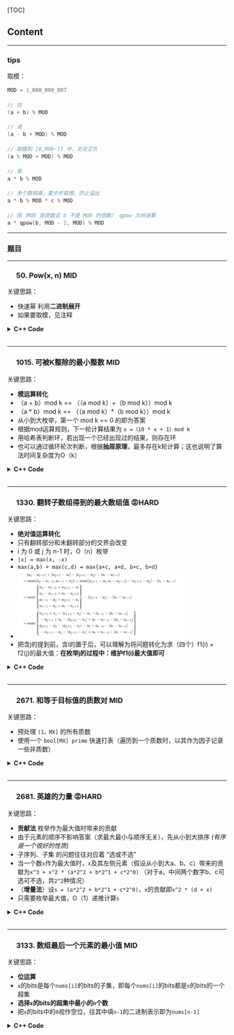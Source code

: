 [TOC]
## Content

---
### tips
取模：
```c++
MOD = 1_000_000_007

// 加
(a + b) % MOD

// 减
(a - b + MOD) % MOD

// 取模到 [0,MOD-1] 中，无论正负
(a % MOD + MOD) % MOD

// 乘
a * b % MOD

// 多个数相乘，要步步取模，防止溢出
a * b % MOD * c % MOD

// 除（MOD 是质数且 b 不是 MOD 的倍数） qpow 为快速幂
a * qpow(b, MOD - 2, MOD) % MOD
```

------
### 题目

---
### &emsp; 50. Pow(x, n) MID
关键思路：  
- 快速幂 利用<b>二进制展开</b>
- 如果要取模，见注释 

<details> 
<summary> <b>C++ Code</b> </summary>

```c++
class Solution {
public:
    double myPow(double x, int n) {
        long long N = n;
        if(N < 0)
        {
            x = 1.0/x;
            N = -N;
        }
        double ans = 1.0;
        double x_contribute = x;
        while(N > 0)
        {
            if(N & 0x1 == 1)
                ans *= x_contribute; // ans = ans * x_contirbute % M
            
            x_contribute *= x_contribute; // 将贡献不断地平方
            // x_contribute = x_contribute * x_contribute % M
            N >>= 1;
        }
        return ans;
    }
};
```
</details> 
<br>

---
### &emsp; 1015. 可被K整除的最小整数 MID
关键思路：  
- <b>模运算转化</b>
- （a + b）mod k == （（a mod k）+（b mod k））mod k
- （a * b）mod k == （（a mod k）*（b mod k））mod k
- 从小到大枚举，第一个 mod k == 0 的即为答案
- 根据mod运算规则，下一轮计算结果为 `x =（10 * x + 1）mod k`
- 用哈希表判断环，若出现一个已经出现过的结果，则存在环
- 也可以通过循环轮次判断，根据<b>抽屉原理</b>，最多存在k轮计算；这也说明了算法时间复杂度为O（k）

<details> 
<summary> <b>C++ Code</b> </summary>

```c++
class Solution {
public:
    int smallestRepunitDivByK(int k) {
        unordered_set<int> seen;
        int x = 1 % k;
        while(x && !seen.count(x))
        {
            seen.insert(x);
            x = (x*10 + 1) % k;
        }
        return x ? -1 : seen.size() + 1;    
    }
};
```
</details> 
<br>

---
### &emsp; 1330. 翻转子数组得到的最大数组值 :rage:HARD
关键思路：  
- <b>绝对值运算转化</b>
- 只有翻转部分和未翻转部分的交界会改变
- i 为 0 或 j 为 n-1 时，O（n）枚举
- `|x| = max(x, -x)`
- `max(a,b) + max(c,d) = max{a+c, a+d, b+c, b+d}`
- <img src ="./pic/math_1.png" width = "80%">
- 把含j的提到前，含i的置于后，可以理解为将问题转化为求（四个）f1(i) + f2(j)的最大值：**在枚举j的过程中：维护f1(i)最大值即可**

<details> 
<summary> <b>C++ Code</b> </summary>

```c++
class Solution {
public:
    static constexpr int INF = 0x3f3f3f3f;

    int maxValueAfterReverse(vector<int>& nums) {
        const int n = nums.size();
        const int a = nums[0], b = nums[n-1];
        int premax[2][2] = {-INF, -INF, -INF, -INF};
        int sum = 0, ans = 0;
        for(int i = 1; i < n; i++)
        {
            const int x = nums[i-1], y = nums[i], d = abs(x-y);
            sum += d;
            ans = max(ans, max({
                abs(x - b), // j为n-1的特殊情况 枚举子数组左端点
                abs(y - a), // i为0的特殊情况 枚举子数组右端点
                premax[0][0] - x - y,
                premax[0][1] - x + y,
                premax[1][0] + x - y,
                premax[1][1] + x + y
            }) - d);
            // 更新前缀最大值信息
            premax[0][0] = max(premax[0][0], x + y - d);
            premax[0][1] = max(premax[0][1], x - y - d);
            premax[1][0] = max(premax[1][0], -x + y - d);
            premax[1][1] = max(premax[1][1], -x - y - d);
        }
        return sum + ans;
    }
};
```
</details> 
<br>

---
### &emsp; 2671. 和等于目标值的质数对 MID
关键思路：  
- 预处理 `(1，MX]` 的所有质数
- 使用一个 `bool[MX] prime` 快速打表（遍历到一个质数时，以其作为因子记录一些非质数）

<details> 
<summary> <b>C++ Code</b> </summary>

```c++
const int MX = 1e6;
vector<int> primes;
bool np[MX + 1]; // 非质数时true

// 预处理计算质数
int init = []() {
    for (int i = 2; i <= MX; i++)
    {
        if(!np[i])
        {
            primes.push_back(i);
            for(int j = i; j <= MX / i; j++) // 避免溢出的写法
                np[i * j] = true; // i作为质因子 打表
        }
    }
    return 0;
}();

class Solution {
public:
    vector<vector<int>> findPrimePairs(int n) {
        vector<vector<int>> ans;
        if(n % 2)
        {
            if (n > 4 && !np[n - 2])
                ans.push_back({2, n - 2});
            return ans;
        }
        for(int x: primes) // 遍历质数
        {
            int y = n - x;
            if(y < x)
                break;
            if(!np[y])
                ans.push_back({x, y});
        }
        return ans;
    }
};
```
</details> 
<br>

---
### &emsp; 2681. 英雄的力量 :rage:HARD
关键思路：  
- <b>贡献法</b> 枚举作为最大值时带来的贡献 
- 由于元素的顺序不影响答案（求最大最小与顺序无关），先从小到大排序 *(有序 是一个很好的性质)*
- 子序列、子集 的问题往往对应着 “选或不选”
- 当一个数`x`作为最大值时，`x`及其左侧元素（假设从小到大a、b、c）带来的贡献为`x^3 + x^2 * (a*2^2 + b*2^1 + c*2^0)` （对于a，中间两个数字b、c可选可不选，共`2^2`种情况）
- （<b>增量法</b>）设`s = (a*2^2 + b*2^1 + c*2^0)`，`x`的贡献即`x^2 * (d + x)`
- 只需要枚举最大值，O（1）递推计算`s`

<details> 
<summary> <b>C++ Code</b> </summary>

```c++
class Solution {
public:
    int sumOfPower(vector<int>& nums) {
        const int MOD = 1e9+7;
        sort(nums.begin(), nums.end());
        int ans = 0, s = 0;
        for(long long x : nums) // x 作为最大值
        {
            ans = (ans + (x * x % MOD) * (s + x)) % MOD; // 中间模一次 防止溢出
            s = (s * 2 + x) % MOD; // 递推下一个s
        }
        return ans;
    }
};
```
</details> 
<br>  

---
### &emsp; 3133. 数组最后一个元素的最小值 MID
关键思路：  
- <b>位运算</b> 
- `x`的bits是每个`nums[i]`的bits的子集，即每个`nums[i]`的bits都是`x`的bits的一个超集
- <b>选择`x`的bits的超集中最小的`n`个数</b>
- 把`x`的bits中的`0`视作空位，往其中填`n-1`的二进制表示即为`nums[n-1]`

<details> 
<summary> <b>C++ Code</b> </summary>

```c++
class Solution {
public:
    long long minEnd(int n, int x) {
        int v = n - 1;
        long long ans = x;
        int i = 0; // 遍历x的数位
        int j = 0; // 填了n-1的第几个bit
        while(v >> j)
        {
            if((ans >> i & 1) == 0) // x 的空位
            {
                ans |= (long long) (v >> j & 1) << i;
                j++;
            }
            i++;
        }
        return ans;
    }
};
```
</details> 
<br>  

